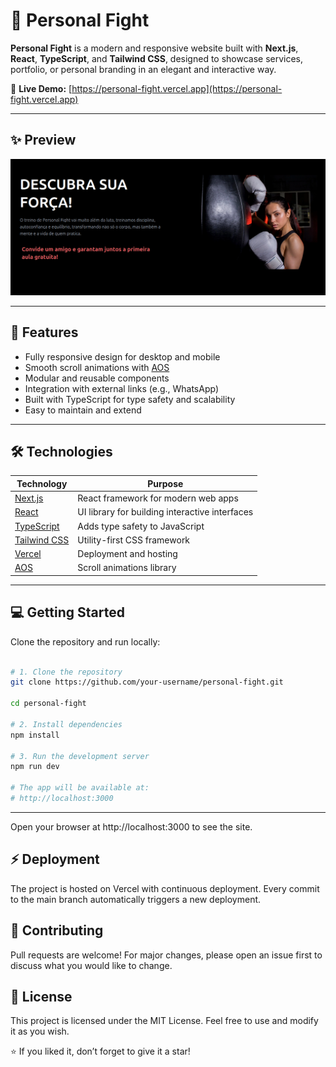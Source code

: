# 🥊 Personal Fight


**Personal Fight** is a modern and responsive website built with **Next.js**, **React**, **TypeScript**, and **Tailwind CSS**, designed to showcase services, portfolio, or personal branding in an elegant and interactive way.  

🔗 **Live Demo:** [https://personal-fight.vercel.app](https://personal-fight.vercel.app)

---

## ✨ Preview

![Landing Page Screenshot](./public/preview.png)

---

## 🎯 Features
-  Fully responsive design for desktop and mobile  
-  Smooth scroll animations with [AOS](https://michalsnik.github.io/aos/)  
-  Modular and reusable components  
-  Integration with external links (e.g., WhatsApp)  
-  Built with TypeScript for type safety and scalability  
-  Easy to maintain and extend  

---

## 🛠 Technologies
| Technology | Purpose |
|------------|---------|
| [Next.js](https://nextjs.org/) | React framework for modern web apps |
| [React](https://reactjs.org/) | UI library for building interactive interfaces |
| [TypeScript](https://www.typescriptlang.org/) | Adds type safety to JavaScript |
| [Tailwind CSS](https://tailwindcss.com/) | Utility-first CSS framework |
| [Vercel](https://vercel.com/) | Deployment and hosting |
| [AOS](https://michalsnik.github.io/aos/) | Scroll animations library |

---

## 💻 Getting Started
Clone the repository and run locally:

```bash

# 1. Clone the repository
git clone https://github.com/your-username/personal-fight.git

cd personal-fight

# 2. Install dependencies
npm install

# 3. Run the development server
npm run dev

# The app will be available at:
# http://localhost:3000

```


---

Open your browser at http://localhost:3000 to see the site.

## ⚡ Deployment

The project is hosted on Vercel with continuous deployment.
Every commit to the main branch automatically triggers a new deployment.

## 🤝 Contributing

Pull requests are welcome! For major changes, please open an issue first to discuss what you would like to change.

## 📄 License

This project is licensed under the MIT License.
Feel free to use and modify it as you wish.

⭐️ If you liked it, don’t forget to give it a star!

